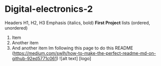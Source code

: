 # Digital-electronics-2
Headers H1, H2, H3
Emphasis (italics, bold) **First Project**
lists (ordered, unordered)
1. Item
2. Another item
3. And another item
Im following this page to do this README (https://medium.com/swlh/how-to-make-the-perfect-readme-md-on-github-92ed5771c061)
![alt text] [logo] 
